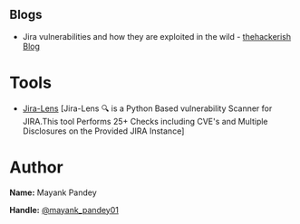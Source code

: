 ## Blogs

-   Jira vulnerabilities and how they are exploited in the wild - [thehackerish Blog](https://thehackerish.com/jira-vulnerabilities-and-how-they-are-exploited-in-the-wild/)

# Tools

-   [Jira-Lens](https://github.com/MayankPandey01/Jira-Lens) [Jira-Lens 🔍 is a Python Based vulnerability Scanner for JIRA.This tool Performs 25+ Checks including CVE's and Multiple Disclosures on the Provided JIRA Instance]

# Author

**Name:** Mayank Pandey

**Handle:** [@mayank_pandey01](https://twitter.com/mayank_pandey01)
